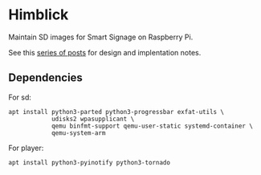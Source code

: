 # Himblick

Maintain SD images for Smart Signage on Raspberry Pi.

See this [series of posts](https://www.enricozini.org/blog/2019/himblick/) for design and implentation notes.

## Dependencies

For sd:

```
apt install python3-parted python3-progressbar exfat-utils \
            udisks2 wpasupplicant \
            qemu binfmt-support qemu-user-static systemd-container \
            qemu-system-arm
```

For player:

```
apt install python3-pyinotify python3-tornado
```
